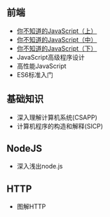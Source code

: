 ## 前端
* [你不知道的JavaScript（上）](https://github.com/woai3c/recommended-books/blob/master/front-end/%E4%BD%A0%E4%B8%8D%E7%9F%A5%E9%81%93%E7%9A%84JavaScript%EF%BC%88%E4%B8%8A%E5%8D%B7%EF%BC%89.pdf)
* [你不知道的JavaScript（中）](https://github.com/woai3c/recommended-books/blob/master/front-end/%E4%BD%A0%E4%B8%8D%E7%9F%A5%E9%81%93%E7%9A%84JavaScript%EF%BC%88%E4%B8%AD%E5%8D%B7%EF%BC%89.pdf)
* [你不知道的JavaScript（下）](https://github.com/woai3c/recommended-books/blob/master/front-end/%E4%BD%A0%E4%B8%8D%E7%9F%A5%E9%81%93%E7%9A%84%20JavaScript%EF%BC%88%E4%B8%8B%E5%8D%B7%EF%BC%89.pdf)
* JavaScript高级程序设计
* 高性能JavaScript
* ES6标准入门

## 基础知识
* 深入理解计算机系统(CSAPP)
* 计算机程序的构造和解释(SICP)


## NodeJS
* 深入浅出node.js

## HTTP
* 图解HTTP
